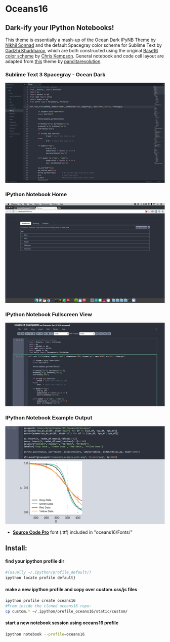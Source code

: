 Oceans16
==========

## Dark-ify your IPython Notebooks!

This theme is essentially a mash-up of the Ocean Dark IPyNB Theme by [Nikhil Sonnad](https://github.com/nsonnad/base16-ipython-notebook)
and the default Spacegray color scheme for Sublime Text by [Gadzhi Kharkharov](https://github.com/kkga/spacegray), which are both constructed using the original [Base16 color scheme](https://github.com/chriskempson/base16) by [Chris Kempson](https://github.com/chriskempson). General notebook and code cell layout are adapted from [this](https://github.com/panditarevolution/ipythonNotebook_customs/blob/master/monokai/custom.css) theme by [panditarevolution](https://github.com/panditarevolution). 

### Sublime Text 3 Spacegray - Ocean Dark 
![image](Screens/subl3_spacegray_ocean_dark.png)

### IPython Notebook Home
![image](Screens/Home.png)

### IPython Notebook Fullscreen View
![image](Screens/ipynb_oceans16_input.png)

### IPython Notebook Example Output
![image](Screens/ipynb_oceans16_output.png)

- [__Source Code Pro__](https://github.com/adobe/Source-Code-Pro) font (.ttf) included in "oceans16/Fonts/"

## Install:

#### find your ipython profile dir
```sh {
#(usually ~/.ipython/profile_default/)
ipython locate profile default}
```

#### make a new ipython profile and copy over custom.css/js files
```sh
ipython profile create oceans16        
#From inside the cloned oceans16 repo:
cp custom.* ~/.ipython/profile_oceans16/static/custom/
```

#### start a new notebook session using oceans16 profile
```sh
ipython notebook --profile=oceans16
```

